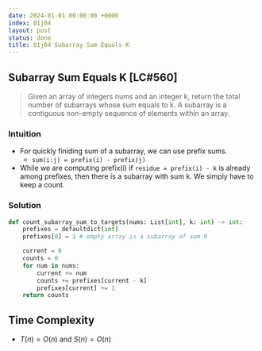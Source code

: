 ```yaml
---
date: 2024-01-01 00:00:00 +0000
index: 01j04
layout: post
status: done
title: 01j04 Subarray Sum Equals K
---
```


## Subarray Sum Equals K [LC#560]
> Given an array of integers nums and an integer k, return the total number of subarrays whose sum equals to k. A subarray is a contiguous non-empty sequence of elements within an array.


### Intuition
- For quickly finiding sum of a subarray, we can use prefix sums. 
    - `sum(i:j) = prefix(i) - prefix(j)`
- While we are computing prefix(i) if `residue = prefix(i) - k` is already among prefixes, then there is a subarray with sum k. We simply have to keep a count.

### Solution

```python
def count_subarray_sum_to_targets(nums: List[int], k: int) -> int:
    prefixes = defaultdict(int)
    prefixes[0] = 1 # empty array is a subarray of sum 0

    current = 0
    counts = 0
    for num in nums:
        current += num
        counts += prefixes[current - k]
        prefixes[current] += 1
    return counts
```
## Time Complexity
- $T(n) = O(n)$ and $S(n) = O(n)$